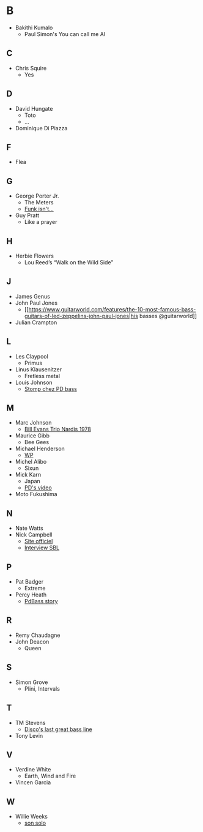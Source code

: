 
# B

- Bakithi Kumalo
  - Paul Simon's You can call me Al

## C

- Chris Squire
  - Yes

## D

- David Hungate
    - Toto
    - …
- Dominique Di Piazza

## F

- Flea

## G

- George Porter Jr.
  - The Meters
  - [Funk isn't...](https://www.ultimate-guitar.com/news/general_music_news/syncopation_is_history_funk_isnt_the_same_anymore_bass_legend_george_porter_jr_says.html)
- Guy Pratt
    - Like a prayer

## H

- Herbie Flowers
  - Lou Reed’s  “Walk on the Wild Side”

## J

- James Genus
- John Paul Jones
  - [[https://www.guitarworld.com/features/the-10-most-famous-bass-guitars-of-led-zeppelins-john-paul-jones|his basses @guitarworld]]
- Julian Crampton

## L

- Les Claypool
    - Primus
- Linus Klausenitzer
    - Fretless metal
- Louis Johnson
  - [Stomp chez PD bass](https://youtu.be/F7el0I5BQtw)

## M

- Marc Johnson
    - [Bill Evans Trio Nardis 1978](https://www.youtube.com/watch?v=hETmWOrKcRE)
- Maurice Gibb
    - Bee Gees
- Michael Henderson
  -  [WP](https://en.m.wikipedia.org/wiki/Michael_Henderson)
- Michel Alibo
    - Sixun
- Mick Karn
  - Japan
  - [PD's video](https://youtu.be/jFyZMd6Axoc)
- Moto Fukushima

## N

- Nate Watts
- Nick Campbell
  - [Site officiel](https://nickcampbelldestroys.com/)
  - [Interview SBL](https://www.youtube.com/watch?v=NzH_lXTdI6g)

## P

- Pat Badger
  - Extreme
- Percy Heath
  - [PdBass story](https://www.youtube.com/watch?v=P-zFxabARsc)

## R

- Remy Chaudagne
- John Deacon
  - Queen

## S

- Simon Grove
    - Plini, Intervals

## T

- TM Stevens
  - [Disco's last great bass line](https://www.youtube.com/watch?v=gi7K1QO_zhM)
- Tony Levin

## V

- Verdine White
    - Earth, Wind and Fire
- Vincen Garcia

## W

- Willie Weeks
  - [son solo](https://youtu.be/Ft3BgP5SQAk)
